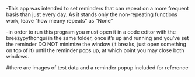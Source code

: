 -This app was intended to set reminders that can repeat on a more frequent basis than just every day. 
 As it stands only the non-repeating functions work, leave “how meany repeats” as “None”
 
-in order to run this program you must open it in a code editor with the breezypythongui in the same folder, 
 once it’s up and running and you’ve set the reminder DO NOT minimize the window (it breaks, just open something on top of it) until the reminder pops up, at which point you may close both windows.

 #there are images of test data  and a reminder popup included for reference
